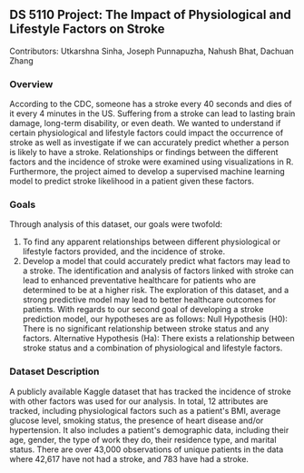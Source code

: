 ## DS 5110 Project: The Impact of Physiological and Lifestyle Factors on Stroke 

Contributors: Utkarshna Sinha, Joseph Punnapuzha, Nahush Bhat, Dachuan Zhang 

### Overview
According to the CDC, someone has a stroke every 40 seconds and dies of it every 4 minutes in the US.
Suffering from a stroke can lead to lasting brain damage, long-term disability, or even death. We wanted
to understand if certain physiological and lifestyle factors could impact the occurrence of stroke as well
as investigate if we can accurately predict whether a person is likely to have a stroke. Relationships or
findings between the different factors and the incidence of stroke were examined using visualizations in
R. Furthermore, the project aimed to develop a supervised machine learning model to predict stroke
likelihood in a patient given these factors.

### Goals
Through analysis of this dataset, our goals were twofold:
1. To find any apparent relationships between different physiological or lifestyle factors provided,
and the incidence of stroke.
2. Develop a model that could accurately predict what factors may lead to a stroke.
The identification and analysis of factors linked with stroke can lead to enhanced preventative healthcare
for patients who are determined to be at a higher risk. The exploration of this dataset, and a strong
predictive model may lead to better healthcare outcomes for patients.
With regards to our second goal of developing a stroke prediction model, our hypotheses are as follows:
Null Hypothesis (H0): There is no significant relationship between stroke status and any factors.
Alternative Hypothesis (Ha): There exists a relationship between stroke status and a combination of
physiological and lifestyle factors.

### Dataset Description
A publicly available Kaggle dataset that has tracked the incidence of stroke with other factors was used
for our analysis. In total, 12 attributes are tracked, including physiological factors such as a patient's BMI,
average glucose level, smoking status, the presence of heart disease and/or hypertension. It also includes
a patient's demographic data, including their age, gender, the type of work they do, their residence type,
and marital status. There are over 43,000 observations of unique patients in the data where 42,617 have
not had a stroke, and 783 have had a stroke.


